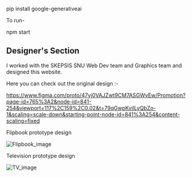 pip install google-generativeai


To run-

npm start

## Designer's Section
I worked with the SKEPSIS SNU Web Dev team and Graphics team and designed this website.

Here you can check out the original design :-

https://www.figma.com/proto/47yj0VAJZwt9CM7ASGWvEw/Promotion?page-id=765%3A2&node-id=841-254&viewport=117%2C159%2C0.02&t=79qGwpKvilLyQbZo-1&scaling=scale-down&starting-point-node-id=841%3A254&content-scaling=fixed

Flipbook prototype design
<div>
    <img src="" alt="Flipbook_image">
</div>

Television prototype design
<div>
    <img src="" alt="TV_image">
</div>

